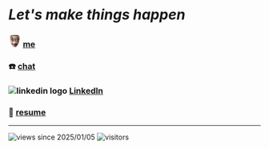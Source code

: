 <h1>
  <i>Let's make things happen</i>
</h1>

### <img alt='site logo' src='https://raw.githubusercontent.com/briandhkim/portfolio_v3/refs/heads/main/public/favicon.png' style='width:25px'/> [me](https://bdhk.dev)
### ☎️ [chat](https://calendly.com/brian-bdhk/call-with-brian)
### <img alt='linkedin logo' src='https://media.licdn.com/dms/image/v2/C560BAQHaVYd13rRz3A/company-logo_100_100/company-logo_100_100/0/1638831590218/linkedin_logo?e=1744243200&v=beta&t=R3fNhxfk7faCsvWXHAt3fPTyaT65KgftP1e_nuJBw1E' style='width:25px' /> [LinkedIn](https://www.linkedin.com/in/bdhk/)
### 📜 [resume](https://bdhk.dev/docs/brian_kim_resume.pdf)


<hr />

![views since 2025/01/05](https://visitor-badge-deno.deno.dev/briandhkim.briandhkim.svg)
![visitors](https://visitor-badge.glitch.me/badge?page_id=briandhkim.briandhkim&left_color=green&right_color=red)
<!--
![visitors](https://visitor-badge.glitch.me/badge?page_id=briandhkim.briandhkim&left_color=green&right_color=red)
-->

<!--
**briandhkim/briandhkim** is a ✨ _special_ ✨ repository because its `README.md` (this file) appears on your GitHub profile.

Here are some ideas to get you started:

- 🔭 I’m currently working on ...
- 🌱 I’m currently learning ...
- 👯 I’m looking to collaborate on ...
- 🤔 I’m looking for help with ...
- 💬 Ask me about ...
- 📫 How to reach me: ...
- 😄 Pronouns: ...
- ⚡ Fun fact: ...
-->
